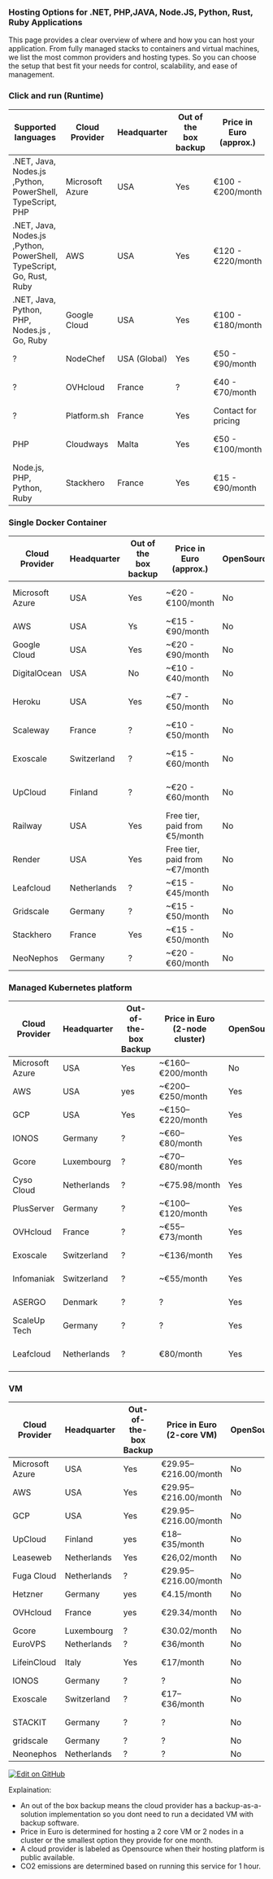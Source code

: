 ### Hosting Options for .NET, PHP,JAVA, Node.JS, Python, Rust, Ruby Applications

This page provides a clear overview of where and how you can host your application. From fully managed stacks to containers and virtual machines, we list the most common providers and hosting types. 
So you can choose the setup that best fit your needs for control, scalability, and ease of management.

### Click and run (Runtime)

| Supported languages| Cloud Provider | Headquarter | Out of the box backup | Price in Euro (approx.) | OpenSource | CO₂ Emission     | Documentation                                             |
|--------------------|----------------|-------------|-----------------------|-------------------------|------------|---------------------|-----------------------------------------------------------|
|.NET, Java, Nodes.js ,Python, PowerShell, TypeScript, PHP | Microsoft Azure | USA         | Yes                   | €100 - €200/month       | No         | ?    | [Azure App Service](https://learn.microsoft.com/en-us/azure/app-service/) |
| .NET, Java, Nodes.js ,Python, PowerShell, TypeScript, Go, Rust, Ruby | AWS             | USA         | Yes              | €120 - €220/month       | No         | ?    | [AWS Elastic Beanstalk](https://docs.aws.amazon.com/elasticbeanstalk/) |
|.NET, Java, Python, PHP, Nodes.js , Go, Ruby | Google Cloud    | USA         | Yes              | €100 - €180/month       | No         | ?    | [Google App Engine](https://cloud.google.com/appengine/docs) |
| ?| NodeChef        | USA (Global)| Yes                   | €50 - €90/month         | No         | ?       | [NodeChef .NET Hosting](https://www.nodechef.com/dotnet-hosting) |
|? | OVHcloud        | France      | ?              | €40 - €70/month         | No         | ? | [OVHcloud Managed Hosting](https://www.ovhcloud.com/en/web-hosting/) |
| ?|Platform.sh     | France      | Yes                   | Contact for pricing     | No         | ?       | [Platform.sh .NET](https://platform.sh/docs/languages/dotnetcore/) |
|PHP |Cloudways   | Malta       | Yes                   | €50 - €100/month        | No         | ?  | [Cloudways Managed Hosting](https://www.cloudways.com/en/) |
|Node.js, PHP, Python, Ruby | Stackhero   | France      | Yes                   | €15 - €90/month         | No         | ?      | [Stackhero Managed Services](https://www.stackhero.io/en/) |


### Single Docker Container

| Cloud Provider    | Headquarter  | Out of the box backup | Price in Euro (approx.)          | OpenSource | CO₂ Emission        | Documentation                                                        |
|------------------|--------------|-----------------------|---------------------------------|------------|----------------------|----------------------------------------------------------------------|
| Microsoft Azure   | USA          | Yes                   | ~€20 - €100/month               | No         | ?     | [Azure Container Instances](https://learn.microsoft.com/en-us/azure/container-instances/) |
| AWS              | USA          | Ys              | ~€15 - €90/month                | No         | ?     | [AWS Fargate](https://docs.aws.amazon.com/AmazonECS/latest/developerguide/AWS_Fargate.html) |
| Google Cloud     | USA          | Yes              | ~€20 - €90/month                | No         | ?     | [Google Cloud Run](https://cloud.google.com/run/docs)                 |
| DigitalOcean     | USA          | No                    | ~€10 - €40/month                | No         | ?     | [DigitalOcean App Platform](https://www.digitalocean.com/docs/app-platform/) |
| Heroku          | USA          | Yes                   | ~€7 - €50/month                 | No         | ?        | [Heroku Container Registry](https://devcenter.heroku.com/articles/container-registry-and-runtime) |
| Scaleway        | France       | ?              | ~€10 - €50/month                | No         | ?       | [Scaleway Containers](https://www.scaleway.com/en/docs/containers/)  |
| Exoscale        | Switzerland  | ?              | ~€15 - €60/month                | No         | ?        | [Exoscale Kubernetes & Containers](https://www.exoscale.com/pricing/)|
| UpCloud         | Finland      | ?              | ~€20 - €60/month                | No         | ?        | [UpCloud Container Hosting](https://www.upcloud.com/cloud-hosting/)  |
| Railway         | USA          | Yes                   | Free tier, paid from €5/month   | No         | ?        | [Railway](https://railway.app/docs/deploy/docker)                    |
| Render          | USA          | Yes                   | Free tier, paid from ~€7/month  | No         | ?        | [Render Docker Services](https://render.com/docs/docker)             |
| Leafcloud       | Netherlands  | ?              | ~€15 - €45/month                | No         | ?         | [Leafcloud Docs](https://www.leafcloud.nl/docs)                      |
| Gridscale      | Germany       | ?              | ~€15 - €50/month                | No         | ?        | [Gridscale Docs](https://gridscale.io/en/documentation)              |
| Stackhero      | France        | Yes                   | ~€15 - €50/month                | No         | ?       | [Stackhero Docs](https://docs.stackhero.io/)                         |
| NeoNephos     | Germany       | ?              | ~€20 - €60/month                | No         | ?        | [NeoNephos Docs](https://neonephos.org/docs/)                        |

### Managed Kubernetes platform

| Cloud Provider    | Headquarter | Out-of-the-box Backup | Price in Euro (2-node cluster) | OpenSource | Kubernetes Version | CO₂ Emissions         | Documentation |
|------------------|-------------|-----------------------|-------------------------------|------------|--------------------|-----------------------|---------------|
| Microsoft Azure  | USA         | Yes                   | ~€160–€200/month              | No         | AKS                | ?      | [AKS Docs](https://learn.microsoft.com/en-us/azure/aks/) |
| AWS              | USA         | yes              | ~€200–€250/month              | Yes        | EKS                | ?      | [EKS Docs](https://docs.aws.amazon.com/eks/) |
| GCP              | USA         | Yes              | ~€150–€220/month              | Yes        | GKE                | ?      | [GKE Docs](https://cloud.google.com/kubernetes-engine/) |
| IONOS            | Germany     | ?              | ~€60–€80/month                | Yes        | ?                   | ? | [IONOS Kubernetes](https://cloud.ionos.co.uk/managed/kubernetes) |
| Gcore            | Luxembourg  | ?              | ~€70–€80/month                | Yes        | ?     | ?         | [Gcore Kubernetes](https://gcore.com/cloud/managed-kubernetes) |
| Cyso Cloud       | Netherlands | ?              | ~€75.98/month                 | Yes        | ?     | ?         | [Cyso Kubernetes](https://cyso.cloud/managed-kubernetes/) |
| PlusServer       | Germany     | ?              | ~€100–€120/month              | Yes        | ?     | ?         | [PlusServer Kubernetes](https://www.plusserver.com/en/product/managed-kubernetes/) |
| OVHcloud         | France      |?              | ~€55–€73/month                | Yes        | ?     | ?   | [OVHcloud Pricing](https://www.ovhcloud.com/en/public-cloud/prices/) |
| Exoscale         | Switzerland | ?              | ~€136/month                   | Yes        | ?     | ?         | [Exoscale Kubernetes](https://www.exoscale.com/pricing/) |
| Infomaniak       | Switzerland | ?              | ~€55/month                    | Yes        | ?     | ?         | [Infomaniak Kubernetes](https://zifeo.com/articles/230617-low-cost-k8s) |
| ASERGO           | Denmark     | ?              | ?           | Yes        | ?     | ?         | [ASERGO Kubernetes](https://asergo.com/kubernetes/kubernetes-cluster-pricing) |
| ScaleUp Tech     | Germany     | ?              | ?           | Yes        | ?     | ? | [ScaleUp Kubernetes](https://www.scaleuptech.com/en/cloud-hosting/managed-kubernetes/) |
| Leafcloud        | Netherlands | ?              | €80/month                     | Yes        | ?     | Heat recycling powered | [Leafcloud Kubernetes](https://leaf.cloud/products/kubernetes/) |

### VM

| Cloud Provider    | Headquarter        | Out-of-the-box Backup | Price in Euro (2-core VM) | OpenSource | Hypervisor | CO₂ Emissions (kg CO₂e/hour) | Documentation |
|------------------|-------------         |-----------------------|---------------------------|------------|------------|------------------------------|---------------|
| Microsoft Azure  | USA                  | Yes                   | €29.95–€216.00/month      | No         | Hyper-V    | ?   | [Azure AKS](https://learn.microsoft.com/en-us/azure/) |
| AWS              | USA                  | Yes                   | €29.95–€216.00/month      | No         | Xen/KVM    | 0.0093–0.0142                | [AWS EKS](https://docs.aws.amazon.com/) |
| GCP              | USA                  | Yes                   | €29.95–€216.00/month      | No         | KVM        | ?   | [GCP GKE](https://cloud.google.com/) |
| UpCloud          | Finland              | yes              | €18–€35/month             | No         | KVM        | ?       | [UpCloud Resources](https://upcloud.com/resources/) |
| Leaseweb         | Netherlands          | Yes                   | €26,02/month              | No         | VMware     | ?       | [Leaseweb Backup](https://www.leaseweb.com/en/products-services/) |
| Fuga Cloud       | Netherlands          | ?              | €29.95–€216.00/month      | No         | KVM        | ?       | [Fuga Cloud](https://fuga.cloud/) |
| Hetzner        | Germany                | yes              | €4.15/month               | No         | KVM        | ? | https://www.hetzner.com/cloud |
| OVHcloud       | France                 | yes              | €29.34/month              | No         | KVM        | ? | https://www.ovhcloud.com/en-ie/public-cloud/prices/ |
| Gcore          | Luxembourg             | ?              | €30.02/month              | No         | KVM        | ? | https://gcore.com/pricing/cloud |
| EuroVPS        | Netherlands            | ?              | €36/month                 | No         | KVM        | ? | https://www.eurovps.com/cloud-servers |
| LifeinCloud    | Italy                  | Yes                   | €17/month                 | No         | KVM        | ? | https://lifeincloud.com/products/virtual-machines/cloud-servers/ |
| IONOS          | Germany                | ?              | ?                         | No         | VMware     | ? | https://cloud.ionos.co.uk/prices |
| Exoscale | Switzerland                  | ?              | €17–€36/month             | No         | KVM        | ? | https://www.exoscale.com/pricing/ |
| STACKIT |  Germany                     | ?               | ?                         | No        | KVM        | ? | https://www.stackit.de/en/pricing/cloud-services/ |
| gridscale | Germany | ? | ? | No | KVM | ? | https://gridscale.io/en/pricing/ |
| Neonephos | Netherlands | ? | ? | No | KVM | ? | https://neonephos.org/ |








[![Edit on GitHub](https://img.shields.io/badge/Edit_on_GitHub-blue?logo=github)](https://github.com/mikekrom1/nomadsky/edit/main/content/hostingdotnet.md)

Explaination:
* An out of the box backup means the cloud provider has a backup-as-a-solution implementation so you dont need to run a decidated VM with backup software.
* Price in Euro is determined for hosting a 2 core VM or 2 nodes in a cluster or the smallest option they provide for one month.
* A cloud provider is labeled as Opensource when their hosting platform is public available.
* CO2 emissions are determined based on running this service for 1 hour.     

